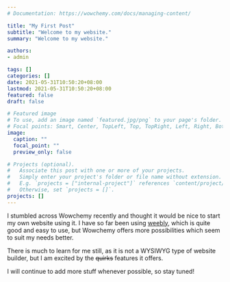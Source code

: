 ```yaml
---
# Documentation: https://wowchemy.com/docs/managing-content/

title: "My First Post"
subtitle: "Welcome to my website."
summary: "Welcome to my website."

authors: 
- admin

tags: []
categories: []
date: 2021-05-31T10:50:20+08:00
lastmod: 2021-05-31T10:50:20+08:00
featured: false
draft: false

# Featured image
# To use, add an image named `featured.jpg/png` to your page's folder.
# Focal points: Smart, Center, TopLeft, Top, TopRight, Left, Right, BottomLeft, Bottom, BottomRight.
image:
  caption: ""
  focal_point: ""
  preview_only: false

# Projects (optional).
#   Associate this post with one or more of your projects.
#   Simply enter your project's folder or file name without extension.
#   E.g. `projects = ["internal-project"]` references `content/project/deep-learning/index.md`.
#   Otherwise, set `projects = []`.
projects: []
---
```


I stumbled across Wowchemy recently and thought it would be nice to start my own website using it. I have so far been using [weebly](https://wavepowerlab.weebly.com), which is quite good and easy to use, but Wowchemy offers more possibilities which seem to suit my needs better.

There is much to learn for me still, as it is not a WYSIWYG type of website builder, but I am excited by the ~~quirks~~ features it offers.

I will continue to add more stuff whenever possible, so stay tuned!
